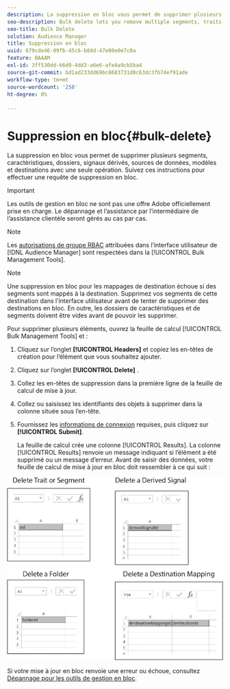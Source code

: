 ```yaml
---
description: La suppression en bloc vous permet de supprimer plusieurs segments, caractéristiques, dossiers, signaux dérivés, sources de données, modèles et destinations avec une seule opération. Suivez ces instructions pour effectuer une requête de suppression en bloc.
seo-description: Bulk delete lets you remove multiple segments, traits, folders, derived signals, data sources, models, and destinations with a single operation. Follow these instructions to make a bulk delete request.
seo-title: Bulk Delete
solution: Audience Manager
title: Suppression en bloc
uuid: 679cde46-09fb-45c6-b84d-47e00e0e7c0a
feature: BAAAM
exl-id: 3ff530dd-66d0-4dd3-a6e6-afe4a9cb5ba4
source-git-commit: bd1ad233dd69bc8683731d0c63dc3fb74ef91ade
workflow-type: tm+mt
source-wordcount: '258'
ht-degree: 0%

---
```


# Suppression en bloc{#bulk-delete}

La suppression en bloc vous permet de supprimer plusieurs segments, caractéristiques, dossiers, signaux dérivés, sources de données, modèles et destinations avec une seule opération. Suivez ces instructions pour effectuer une requête de suppression en bloc.

>[!IMPORTANT]
>
>Les outils de gestion en bloc ne sont pas une offre Adobe officiellement prise en charge. Le dépannage et l’assistance par l’intermédiaire de l’assistance clientèle seront gérés au cas par cas.

<!-- 

<p>t_bulk_delete.xml </p>

 -->

>[!NOTE]
>
>Les [autorisations de groupe RBAC](../../features/administration/administration-overview.md) attribuées dans l’interface utilisateur de [!DNL Audience Manager] sont respectées dans la [!UICONTROL Bulk Management Tools].

>[!NOTE]
>
>Une suppression en bloc pour les mappages de destination échoue si des segments sont mappés à la destination. Supprimez vos segments de cette destination dans l’interface utilisateur avant de tenter de supprimer des destinations en bloc. En outre, les dossiers de caractéristiques et de segments doivent être vides avant de pouvoir les supprimer.

Pour supprimer plusieurs éléments, ouvrez la feuille de calcul [!UICONTROL Bulk Management Tools] et :

1. Cliquez sur l’onglet **[!UICONTROL Headers]** et copiez les en-têtes de création pour l’élément que vous souhaitez ajouter.
2. Cliquez sur l’onglet **[!UICONTROL Delete]** .
3. Collez les en-têtes de suppression dans la première ligne de la feuille de calcul de mise à jour.
4. Collez ou saisissez les identifiants des objets à supprimer dans la colonne située sous l’en-tête.
5. Fournissez les [informations de connexion](../../reference/bulk-management-tools/bulk-management-intro.md#auth-reqs) requises, puis cliquez sur **[!UICONTROL Submit]**.

   La feuille de calcul crée une colonne [!UICONTROL Results]. La colonne [!UICONTROL Results] renvoie un message indiquant si l’élément a été supprimé ou un message d’erreur.
Avant de saisir des données, votre feuille de calcul de mise à jour en bloc doit ressembler à ce qui suit :

![](assets/delete.png)

Si votre mise à jour en bloc renvoie une erreur ou échoue, consultez [Dépannage pour les outils de gestion en bloc](../../reference/bulk-management-tools/bulk-troubleshooting.md).
